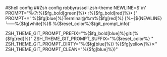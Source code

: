 #Shell config
##Zsh config robbyrussell.zsh-theme
NEWLINE=$'\n'
PROMPT="%(?:%{$fg_bold[green]%}• :%{$fg_bold[red]%}• )"
PROMPT+=' %{$fg[blue]%}Terminal@%m%{$fg[red]%} [%~]${NEWLINE}└──%{$fg[white]%}$ %{$reset_color%}$(git_prompt_info)'

ZSH_THEME_GIT_PROMPT_PREFIX="%{$fg_bold[blue]%}git:(%{$fg[red]%}"
ZSH_THEME_GIT_PROMPT_SUFFIX="%{$reset_color%} "
ZSH_THEME_GIT_PROMPT_DIRTY="%{$fg[blue]%}) %{$fg[yellow]%}✗"
ZSH_THEME_GIT_PROMPT_CLEAN="%{$fg[blue]%})"
